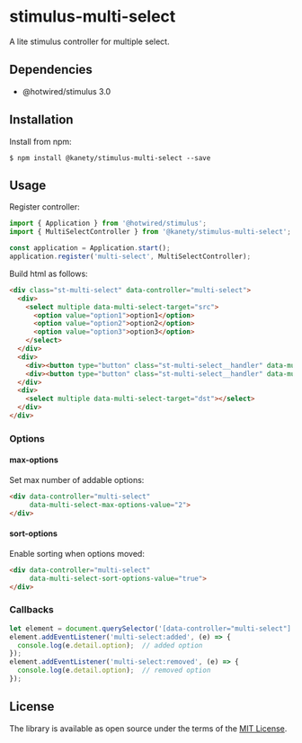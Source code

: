 # stimulus-multi-select

A lite stimulus controller for multiple select.

## Dependencies

* @hotwired/stimulus 3.0

## Installation

Install from npm:

    $ npm install @kanety/stimulus-multi-select --save

## Usage

Register controller:

```javascript
import { Application } from '@hotwired/stimulus';
import { MultiSelectController } from '@kanety/stimulus-multi-select';

const application = Application.start();
application.register('multi-select', MultiSelectController);
```

Build html as follows:

```html
<div class="st-multi-select" data-controller="multi-select">
  <div>
    <select multiple data-multi-select-target="src">
      <option value="option1">option1</option>
      <option value="option2">option2</option>
      <option value="option3">option3</option>
    </select>
  </div>
  <div>
    <div><button type="button" class="st-multi-select__handler" data-multi-select-target="add"></button></div>
    <div><button type="button" class="st-multi-select__handler" data-multi-select-target="remove"></button></div>
  </div>
  <div>
    <select multiple data-multi-select-target="dst"></select>
  </div>
</div>
```

### Options

#### max-options

Set max number of addable options:

```html
<div data-controller="multi-select"
     data-multi-select-max-options-value="2">
</div>
```

#### sort-options

Enable sorting when options moved:

```html
<div data-controller="multi-select"
     data-multi-select-sort-options-value="true">
</div>
```

### Callbacks

```javascript
let element = document.querySelector('[data-controller="multi-select"]')
element.addEventListener('multi-select:added', (e) => {
  console.log(e.detail.option);  // added option
});
element.addEventListener('multi-select:removed', (e) => {
  console.log(e.detail.option);  // removed option
});
```

## License

The library is available as open source under the terms of the [MIT License](http://opensource.org/licenses/MIT).
